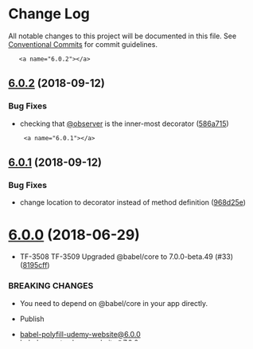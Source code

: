 # Change Log

All notable changes to this project will be documented in this file.
See [Conventional Commits](https://conventionalcommits.org) for commit guidelines.

       <a name="6.0.2"></a>
## [6.0.2](https://github.com/udemy/js-tooling/compare/eslint-plugin-udemy@6.0.1...eslint-plugin-udemy@6.0.2) (2018-09-12)


### Bug Fixes

* checking that [@observer](https://github.com/observer) is the inner-most decorator ([586a715](https://github.com/udemy/js-tooling/commit/586a715))




       <a name="6.0.1"></a>
## [6.0.1](https://github.com/udemy/js-tooling/compare/eslint-plugin-udemy@6.0.0...eslint-plugin-udemy@6.0.1) (2018-09-12)


### Bug Fixes

* change location to decorator instead of method definition ([968d25e](https://github.com/udemy/js-tooling/commit/968d25e))




<a name="6.0.0"></a>
# [6.0.0](https://github.com/udemy/js-tooling/compare/eslint-plugin-udemy@4.4.0...eslint-plugin-udemy@6.0.0) (2018-06-29)


* TF-3508 TF-3509 Upgraded @babel/core to 7.0.0-beta.49 (#33) ([8195cff](https://github.com/udemy/js-tooling/commit/8195cff))


### BREAKING CHANGES

* You need to depend on @babel/core in your app directly.

* Publish

- babel-polyfill-udemy-website@6.0.0
- babel-preset-udemy-website@7.0.0
- eslint-config-udemy-babel-addons@2.0.0
- eslint-config-udemy-basics@4.0.0
- eslint-config-udemy-jasmine-addons@4.0.0
- eslint-config-udemy-react-addons@4.0.0
- eslint-config-udemy-website@5.0.0
- eslint-plugin-udemy@5.0.0




<a name="5.0.0"></a>
# [5.0.0](https://github.com/udemy/js-tooling/compare/eslint-plugin-udemy@4.4.0...eslint-plugin-udemy@5.0.0) (2018-06-26)


### Features

* Upgraded [@babel](https://github.com/babel)/core to 7.0.0-beta.49 ([7f4f23a](https://github.com/udemy/js-tooling/commit/7f4f23a))


### BREAKING CHANGES

* You need to depend on @babel/core in your app directly.




<a name="4.4.0"></a>
# [4.4.0](https://github.com/udemy/js-tooling/compare/eslint-plugin-udemy@4.3.0...eslint-plugin-udemy@4.4.0) (2018-06-15)


### Features

* regex matches can be referenced in the message ([484cf6b](https://github.com/udemy/js-tooling/commit/484cf6b))




<a name="4.3.0"></a>
# [4.3.0](https://github.com/udemy/js-tooling/compare/eslint-plugin-udemy@4.1.1...eslint-plugin-udemy@4.3.0) (2018-06-05)


### Features

* Add a way to blacklist import specifiers. ([a310ea7](https://github.com/udemy/js-tooling/commit/a310ea7))




<a name="4.2.0"></a>
# [4.2.0](https://github.com/udemy/js-tooling/compare/eslint-plugin-udemy@4.1.1...eslint-plugin-udemy@4.2.0) (2018-05-01)


### Features

* Add a way to blacklist import specifiers. ([a310ea7](https://github.com/udemy/js-tooling/commit/a310ea7))




<a name="4.1.1"></a>
## [4.1.1](https://github.com/udemy/js-tooling/compare/eslint-plugin-udemy@4.1.0...eslint-plugin-udemy@4.1.1) (2018-04-24)




**Note:** Version bump only for package eslint-plugin-udemy

<a name="4.1.0"></a>
# [4.1.0](https://github.com/udemy/js-tooling/compare/eslint-plugin-udemy@4.0.3...eslint-plugin-udemy@4.1.0) (2018-04-23)


### Features

* Introduce udemy/import-blacklist ([3e922cd](https://github.com/udemy/js-tooling/commit/3e922cd))




<a name="4.0.3"></a>
## [4.0.3](https://github.com/udemy/js-tooling/compare/eslint-plugin-udemy@4.0.2...eslint-plugin-udemy@4.0.3) (2018-02-07)




**Note:** Version bump only for package eslint-plugin-udemy

<a name="4.0.2"></a>
## [4.0.2](https://github.com/udemy/js-tooling/compare/eslint-plugin-udemy@4.0.1...eslint-plugin-udemy@4.0.2) (2018-02-07)




**Note:** Version bump only for package eslint-plugin-udemy

<a name="4.0.1"></a>
## [4.0.1](https://github.com/udemy/js-tooling/compare/eslint-plugin-udemy@4.0.0...eslint-plugin-udemy@4.0.1) (2017-12-07)




**Note:** Version bump only for package eslint-plugin-udemy

<a name="4.0.0"></a>
# [4.0.0](https://github.com/udemy/js-tooling/compare/eslint-plugin-udemy@3.0.8...eslint-plugin-udemy@4.0.0) (2017-12-05)


### Features

* Introduce `settings.udemy.srcPath` ([3d0f522](https://github.com/udemy/js-tooling/commit/3d0f522))


### BREAKING CHANGES

* Start relying on `settings.udemy.srcPath` instead of rule option for `angular-path-based-module-names` rule.

This fixes a problem faced when IDEs run eslint on different cwd paths per file.




<a name="3.0.8"></a>
## [3.0.8](https://github.com/udemy/js-tooling/compare/eslint-plugin-udemy@3.0.7...eslint-plugin-udemy@3.0.8) (2017-12-05)




**Note:** Version bump only for package eslint-plugin-udemy

<a name="3.0.7"></a>
## [3.0.7](https://github.com/udemy/js-tooling/compare/eslint-plugin-udemy@3.0.6...eslint-plugin-udemy@3.0.7) (2017-12-04)




**Note:** Version bump only for package eslint-plugin-udemy

<a name="3.0.6"></a>
## [3.0.6](https://github.com/udemy/js-tooling/compare/eslint-plugin-udemy@3.0.5...eslint-plugin-udemy@3.0.6) (2017-12-02)




**Note:** Version bump only for package eslint-plugin-udemy

<a name="3.0.5"></a>
## [3.0.5](https://github.com/udemy/js-tooling/compare/eslint-plugin-udemy@3.0.4...eslint-plugin-udemy@3.0.5) (2017-11-27)




**Note:** Version bump only for package eslint-plugin-udemy
